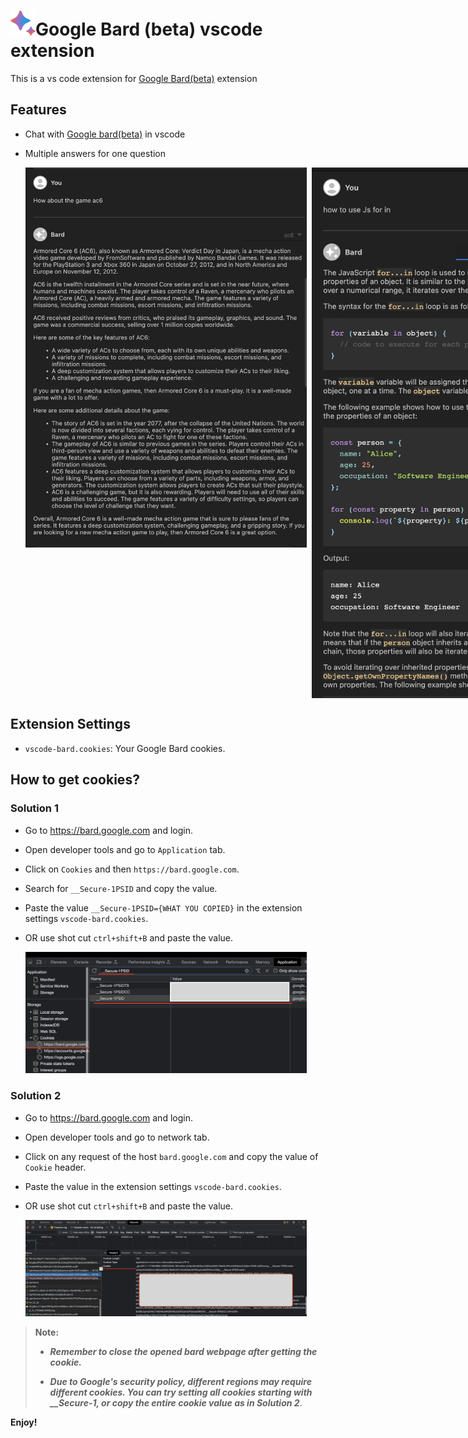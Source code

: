 # <a href="https://bard.google.com/"><img src="/assets/bard.png" alt="Example Image" width="40" style="display: inline"></a>Google Bard (beta) vscode extension


This is a vs code extension for [Google Bard(beta)](https://bard.google.com/) extension

## Features

* Chat with [Google bard(beta)](https://bard.google.com/) in vscode
* Multiple answers for one question

  <p style='display:flex; align-items: flex-start'>
    <img src="./assets/sample.png" alt="Example Image" width="450" style="display: inline; margin-right: 8px">
    <img src="./assets/sample1.png" alt="Example Image" width="450" style="display: inline">
  </p>

## Extension Settings

* `vscode-bard.cookies`: Your Google Bard cookies.

## How to get cookies?

### Solution 1

* Go to <https://bard.google.com> and login.
* Open developer tools and go to `Application` tab.
* Click on `Cookies` and then `https://bard.google.com`.
* Search for `__Secure-1PSID` and copy the value.
* Paste the value `__Secure-1PSID={WHAT YOU COPIED}` in the extension settings `vscode-bard.cookies`.
* OR use shot cut `ctrl+shift+B` and paste the value.

  <img src="./assets/getcookie.png" alt="Example Image" width="450">

### Solution 2

* Go to <https://bard.google.com> and login.
* Open developer tools and go to network tab.
* Click on any request of the host `bard.google.com` and copy the value of `Cookie` header.
* Paste the value in the extension settings `vscode-bard.cookies`.
* OR use shot cut `ctrl+shift+B` and paste the value.

  <img src="./assets/getcookie2.png" alt="Example Image" width="450">

> **Note:**
>
> * ***Remember to close the opened bard webpage after getting the cookie.***
>
> * ***Due to Google's security policy, different regions may require different cookies. You can try setting all cookies starting with __Secure-1, or copy the entire cookie value as in Solution 2***.

**Enjoy!**
